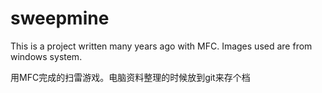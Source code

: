 # sweepmine
This is a project written many years ago with MFC.  Images used are from windows system.

用MFC完成的扫雷游戏。电脑资料整理的时候放到git来存个档
